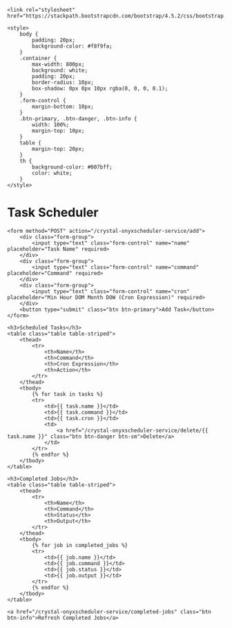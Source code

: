 <!DOCTYPE html>
<html lang="en">
<head>
    <meta charset="UTF-8">
    <meta name="viewport" content="width=device-width, initial-scale=1.0">
    <title>Task Scheduler</title>

    <link rel="stylesheet" href="https://stackpath.bootstrapcdn.com/bootstrap/4.5.2/css/bootstrap.min.css">
    
    <style>
        body {
            padding: 20px;
            background-color: #f8f9fa;
        }
        .container {
            max-width: 800px;
            background: white;
            padding: 20px;
            border-radius: 10px;
            box-shadow: 0px 0px 10px rgba(0, 0, 0, 0.1);
        }
        .form-control {
            margin-bottom: 10px;
        }
        .btn-primary, .btn-danger, .btn-info {
            width: 100%;
            margin-top: 10px;
        }
        table {
            margin-top: 20px;
        }
        th {
            background-color: #007bff;
            color: white;
        }
    </style>
</head>
<body>

<div class="container">
    <h1 class="text-center">Task Scheduler</h1>

    <form method="POST" action="/crystal-onyxscheduler-service/add">
        <div class="form-group">
            <input type="text" class="form-control" name="name" placeholder="Task Name" required>
        </div>
        <div class="form-group">
            <input type="text" class="form-control" name="command" placeholder="Command" required>
        </div>
        <div class="form-group">
            <input type="text" class="form-control" name="cron" placeholder="Min Hour DOM Month DOW (Cron Expression)" required>
        </div>
        <button type="submit" class="btn btn-primary">Add Task</button>
    </form>

    <h3>Scheduled Tasks</h3>
    <table class="table table-striped">
        <thead>
            <tr>
                <th>Name</th>
                <th>Command</th>
                <th>Cron Expression</th>
                <th>Action</th>
            </tr>
        </thead>
        <tbody>
            {% for task in tasks %}
            <tr>
                <td>{{ task.name }}</td>
                <td>{{ task.command }}</td>
                <td>{{ task.cron }}</td>
                <td>
                    <a href="/crystal-onyxscheduler-service/delete/{{ task.name }}" class="btn btn-danger btn-sm">Delete</a>
                </td>
            </tr>
            {% endfor %}
        </tbody>
    </table>

    <h3>Completed Jobs</h3>
    <table class="table table-striped">
        <thead>
            <tr>
                <th>Name</th>
                <th>Command</th>
                <th>Status</th>
                <th>Output</th>
            </tr>
        </thead>
        <tbody>
            {% for job in completed_jobs %}
            <tr>
                <td>{{ job.name }}</td>
                <td>{{ job.command }}</td>
                <td>{{ job.status }}</td>
                <td>{{ job.output }}</td>
            </tr>
            {% endfor %}
        </tbody>
    </table>

    <a href="/crystal-onyxscheduler-service/completed-jobs" class="btn btn-info">Refresh Completed Jobs</a>
</div>

</body>
</html>
